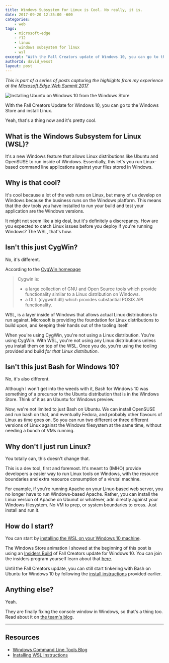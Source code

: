 ```yaml
---
title: Windows Subsystem for Linux is Cool. No really, it is.
date: 2017-09-20 12:35:00 -600
categories: 
    - web
tags:
    - microsoft-edge
    - f12
    - linux
    - windows subsystem for linux
    - wsl
excerpt: "With the Fall Creators update of Windows 10, you can go to the Windows Store and install Linux. Yeah, that's a thing now and it's pretty cool."
authorId: david_wesst
layout: post
---
```


[1]: https://summit.microsoftedge.com/
[2]: https://davidwesst.blob.core.windows.net/blog/websummit-wsl/ubuntu-install.gif
[3]: https://www.cygwin.com/
[4]: https://msdn.microsoft.com/en-us/commandline/wsl/install_guide
[5]: https://insider.windows.com/en-us/
[6]: https://blogs.msdn.microsoft.com/commandline/

_This is part of a series of posts capturing the highlights from my experience at the [Microsoft Edge Web Summit 2017][1]_

![Installing Ubuntu on Windows 10 from the Windows Store][2]

With the Fall Creators Update for Windows 10, you can go to the Windows Store and install Linux.

Yeah, that's a thing now and it's pretty cool.

## What is the Windows Subsystem for Linux (WSL)?
It's a new Windows feature that allows Linux distributions like Ubuntu and OpenSUSE to run inside of Windows. Essentially, this let's you run Linux-based command line applications against your files stored in Windows.

## Why is that cool?
It's cool because a lot of the web runs on Linux, but many of us develop on Windows because the business runs on the Windows platform. This means that the dev tools you have installed to run your build and test your application are the Windows versions.

It might not seem like a big deal, but it's definitely a discrepancy. How are you expected to catch Linux issues before you deploy if you're running Windows? The WSL, that's how.

## Isn't this just CygWin?
No, it's different.

According to the [CygWin homepage][3]

> Cygwin is:
> * a large collection of GNU and Open Source tools which provide functionality similar to a Linux distribution on Windows.
> * a DLL (cygwin1.dll) which provides substantial POSIX API functionality.

WSL, is a layer inside of Windows that allows actual Linux distributions to run against. Microsoft is providing the foundation for Linux distributions to build upon, and keeping their hands out of the tooling itself.

When you're using CygWin, you're not using a Linux distribution. You're using CygWin. With WSL, you're not using any Linux distributions unless you install them on top of the WSL. Once you do, you're using the tooling provided and build _for that Linux distribution_.

## Isn't this just Bash for Windows 10?
No, it's also different.

Although I won't get into the weeds with it, Bash for Windows 10 was something of a precursor to the Ubuntu distribution that is in the Windows Store. Think of it as an Ubuntu for Windows preview.

Now, we're not limited to just Bash on Ubuntu. We can install OpenSUSE and run bash on that, and eventually Fedora, and probably other flavours of Linux as time goes on. So you can run two different or three different versions of Linux against the Windows filesystem at the same time, without needing a bunch of VMs running. 

## Why don't I just run Linux?
You totally can, this doesn't change that.

This is a dev tool, first and foremost. It's meant to (IMHO) provide developers a easier way to run Linux tools on Windows, with the resource boundaries and extra resource consumption of a virutal machine.

For example, if you're running Apache on your Linux-based web server, you no longer have to run Windows-based Apache. Rather, you can install the Linux version of Apache on Ubunut or whatever, adn directly against your Windows filesystem. No VM to prep, or system boundaries to cross. Just install and run it.

## How do I start?
You can start by [installing the WSL on your Windows 10 machine][4]. 

The Windows Store animation I showed at the beginning of this post is using an [Insiders Build][5] of Fall Creators update for Windows 10. You can join the insiders program yourself learn about that [here][5].

Until the Fall Creators update, you can still start tinkering with Bash on Ubuntu for Windows 10 by following the [install instructions][4] provided earlier.

## Anything else?
Yeah. 

They are finally fixing the console window in Windows, so that's a thing too. Read about it on [the team's blog][6].

---

## Resources

* [Windows Command Line Tools Blog][6]
* [Installing WSL Instructions][4]